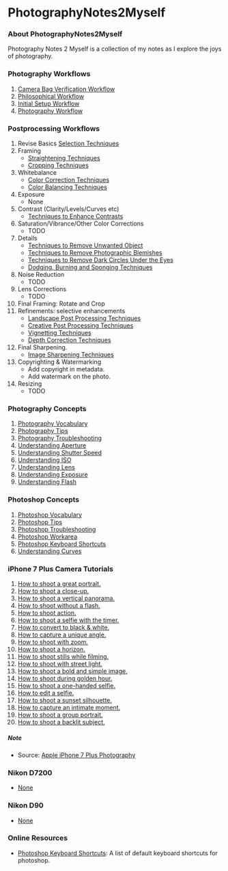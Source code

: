 # PhotographyNotes2Myself

### About PhotographyNotes2Myself
Photography Notes 2 Myself is a collection of my notes as I explore the joys of photography.

### Photography Workflows
1. [Camera Bag Verification Workflow](photography/photography_workflows/001-CameraBagVerificationWorkflow.md)
1. [Philosophical Workflow](photography/photography_workflows/001-PhilosophicalWorkflow.md)
1. [Initial Setup Workflow](photography/photography_workflows/002-InitialSetupWorkflow.md)
1. [Photography Workflow](photography/photography_workflows/003-PhotographyWorkflow.md)

### Postprocessing Workflows
1. Revise Basics [Selection Techniques](photography/photoshop_workflows/P001-SelectionTechniques.md)
1. Framing
    - [Straightening Techniques](photography/photoshop_workflows/P003-StraighteningTechniques.md)
    - [Cropping Techniques](photography/photoshop_workflows/P002-CroppingTechniques.md)
1. Whitebalance
    - [Color Correction Techniques](photography/photoshop_workflows/P004-ColourCorrectionTechniques.md)
    - [Color Balancing Techniques](photography/photoshop_workflows/P005-ColorBalancingTechniques.md)
1. Exposure
    - None
1. Contrast (Clarity/Levels/Curves etc)
    - [Techniques to Enhance Contrasts](photography/photoshop_workflows/P010-ContrastEnhancementTechniques.md)
1.  Saturation/Vibrance/Other Color Corrections
    - TODO
1. Details
    - [Techniques to Remove Unwanted Object](photography/photoshop_workflows/P007-UnwantedObjectsRemovalTechniques.md)
    - [Techniques to Remove Photographic Blemishes](photography/photoshop_workflows/P008-PhotographicBlemishesRemovalTechniques.md)
    - [Techniques to Remove Dark Circles Under the Eyes](photography/photoshop_workflows/P009-DarkCirlesUnderEyesRemovalTechniques.md)
    - [Dodging, Burning and Sponging Techniques](photography/photoshop_workflows/P011-DodgingBurningAndSpongingTechniques.md)
1. Noise Reduction
    - TODO
1. Lens Corrections
    - TODO
1. Final Framing: Rotate and Crop
1. Refinements: selective enhancements
    - [Landscape Post Processing Techniques](photography/photoshop_workflows/P021-LandscapePostprocessingTechniques.md)
    - [Creative Post Processing Techniques](photography/photoshop_workflows/P023-CreativePostProcessingTechniques.md)
    - [Vignetting Techniques](photography/photoshop_workflows/P012-VignettingTechniques.md)
    - [Depth Correction Techniques](photography/photoshop_workflows/P013-DepthCorrectionTechniques.md)
1. Final Sharpening.
    - [Image Sharpening Techniques](photography/photoshop_workflows/P006-SharpeningTechniques.md)
1. Copyrighting & Watermarking
    - Add copyright in metadata.
    - Add watermark on the photo.    
1. Resizing
    - TODO

### Photography Concepts
1. [Photography Vocabulary](photography/photography_concepts/001-PhotographyVocabulary.md)
1. [Photography Tips](photography/photography_concepts/002-PhotographyTips.md)
1. [Photography Troubleshooting](photography/photography_concepts/002-PhotographyTroubleshooting.md)
1. [Understanding Aperture](photography/photography_concepts/002-UnderstandingAperture.md)
1. [Understanding Shutter Speed](photography/photography_concepts/003-UnderstandingShutterSpeed.md)
1. [Understanding ISO](photography/photography_concepts/004-UnderstandingISO.md)
1. [Understanding Lens](photography/photography_concepts/005-UnderstandingLens.md)
1. [Understanding Exposure](photography/photography_concepts/006-UnderstandingExposure.md)
1. [Understanding Flash](photography/photography_concepts/007-UnderstandingFlash.md)

### Photoshop Concepts
1. [Photoshop Vocabulary](photography/photoshop_concepts/P001-PhotoshopVocabulary.md)
1. [Photoshop Tips](photography/photoshop_concepts/P002-PhotoshopTips.md)
1. [Photoshop Troubleshooting](photography/photoshop_concepts/P002-PhotoshopTroubleshooting.md)
1. [Photoshop Workarea](photography/photoshop_concepts/images/cs6-01-workarea.png)
1. [Photoshop Keyboard Shortcuts](photography/photoshop_concepts/images/cs6-02-keyboard-shortcuts.jpg)
1. [Understanding Curves](photography/photoshop_concepts/P003-UnderstandingCurves.md)

### iPhone 7 Plus Camera Tutorials
1. [How to shoot a great portrait.](photography/cameras/iphone_7plus/tutorials/iphone7-01-shoot-great-portrait.mp4?raw=true)
1. [How to shoot a close-up.](photography/cameras/iphone_7plus/tutorials/iphone7-02-shoot-close-up.mp4?raw=true)
1. [How to shoot a vertical panorama.](photography/cameras/iphone_7plus/tutorials/iphone7-03-shoot-vertical-pano.mp4?raw=true)
1. [How to shoot without a flash.](photography/cameras/iphone_7plus/tutorials/iphone7-04-shoot-without-flash.mp4?raw=true)
1. [How to shoot action.](photography/cameras/iphone_7plus/tutorials/iphone7-05-shoot-action.mp4?raw=true)
1. [How to shoot a selfie with the timer.](photography/cameras/iphone_7plus/tutorials/iphone7-06-shoot-selfie-with-the-timer.mp4?raw=true)
1. [How to convert to black & white.](photography/cameras/iphone_7plus/tutorials/iphone7-07-shoot-black-and-white.mp4?raw=true)
1. [How to capture a unique angle.](photography/cameras/iphone_7plus/tutorials/iphone7-08-shoot-unique-angle.mp4?raw=true)
1. [How to shoot with zoom.](photography/cameras/iphone_7plus/tutorials/iphone7-09-shoot-with-zoom.mp4?raw=true)
1. [How to shoot a horizon.](photography/cameras/iphone_7plus/tutorials/iphone7-10-shoot-horizon.mp4?raw=true)
1. [How to shoot stills while filming.](photography/cameras/iphone_7plus/tutorials/iphone7-11-shoot-stills-while-filming.mp4?raw=true)
1. [How to shoot with street light.](photography/cameras/iphone_7plus/tutorials/iphone7-12-shoot-with-street-lights.mp4?raw=true)
1. [How to shoot a bold and simple image.](photography/cameras/iphone_7plus/tutorials/iphone7-13-shoot-bold-and-simple.mp4?raw=true)
1. [How to shoot during golden hour.](photography/cameras/iphone_7plus/tutorials/iphone7-14-shoot-during-golden-hour.mp4?raw=true)
1. [How to shoot a one-handed selfie.](photography/cameras/iphone_7plus/tutorials/iphone7-15-shoot-one-handed-selfie.mp4?raw=true)
1. [How to edit a selfie.](photography/cameras/iphone_7plus/tutorials/iphone7-16-edit-a-selfie.mp4?raw=true)
1. [How to shoot a sunset silhouette.](photography/cameras/iphone_7plus/tutorials/iphone7-17-shoot-a-sunset-silhouette.mp4?raw=true)
1. [How to capture an intimate moment.](photography/cameras/iphone_7plus/tutorials/iphone7-18-shoot-an-intimate-moment.mp4?raw=true)
1. [How to shoot a group portrait.](photography/cameras/iphone_7plus/tutorials/iphone7-19-shoot-a-group-portrait.mp4?raw=true)
1. [How to shoot a backlit subject.](photography/cameras/iphone_7plus/tutorials/iphone7-20-shoot-a-backlit-subject.mp4?raw=true)

##### Note
* Source: [Apple iPhone 7 Plus Photography](https://www.apple.com/in/iphone/photography-how-to/)

### Nikon D7200
* [None](#)

### Nikon D90
* [None](#)

### Online Resources
* [Photoshop Keyboard Shortcuts](https://helpx.adobe.com/photoshop/using/default-keyboard-shortcuts.html): A list of 
  default keyboard shortcuts for photoshop.
